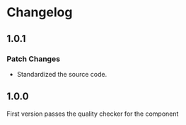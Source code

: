# Changelog

## 1.0.1

### Patch Changes

- Standardized the source code.

## 1.0.0

First version passes the quality checker for the component
